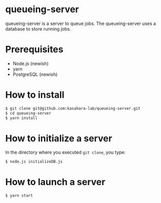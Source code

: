 # queueing-server
queueing-server is a server to queue jobs. The queueing-server uses a database to store running jobs.

# Prerequisites
- Node.js (newish)
- yarn
- PostgreSQL (newish)

# How to install
```bash
$ git clone git@github.com:kasahara-lab/queueing-server.git
$ cd queueing-server
$ yarn install
```

# How to initialize a server
In the directory where you executed `git clone`, you type:
```bash
$ node.js initializeDB.js
```

# How to launch a server
```bash
$ yarn start
```
